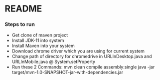 # README #


### Steps to run ###
* Get clone of maven project 
* Install JDK-11 into system 
* Install Maven into your system 
* Download chrome driver which you are using for current system 
* Change path of directory for chromedrive in URLInDesktop.java and URLInMobile.java @ System.setProperty
* Run these 2 Commands:
	mvn clean compile assembly:single
	java -jar target/mvn-1.0-SNAPSHOT-jar-with-dependencies.jar




